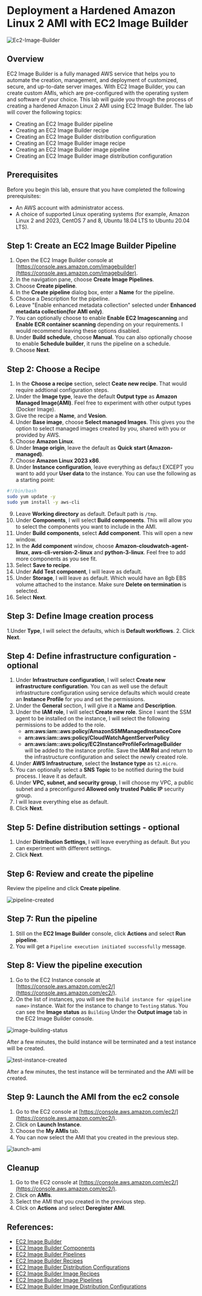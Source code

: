 # Deployment a Hardened Amazon Linux 2 AMI with EC2 Image Builder

![Ec2-Image-Builder](/Assets/ec2-imagebuilder.png)

## Overview

EC2 Image Builder is a fully managed AWS service that helps you to automate the creation, management, and deployment of customized, secure, and up-to-date server images. With EC2 Image Builder, you can create custom AMIs, which are pre-configured with the operating system and software of your choice.
This lab will guide you through the process of creating a hardened Amazon Linux 2 AMI using EC2 Image Builder. The lab will cover the following topics:

- Creating an EC2 Image Builder pipeline
- Creating an EC2 Image Builder recipe
- Creating an EC2 Image Builder distribution configuration
- Creating an EC2 Image Builder image recipe
- Creating an EC2 Image Builder image pipeline
- Creating an EC2 Image Builder image distribution configuration

## Prerequisites

Before you begin this lab, ensure that you have completed the following prerequisites:

- An AWS account with administrator access.
- A choice of supported Linux operating systems (for example, Amazon Linux 2 and 2023, CentOS 7 and 8, Ubuntu 18.04 LTS to Ubuntu 20.04 LTS).

## Step 1: Create an EC2 Image Builder Pipeline

1. Open the EC2 Image Builder console at [https://console.aws.amazon.com/imagebuilder](https://console.aws.amazon.com/imagebuilder).
2. In the navigation pane, choose **Create Image Pipelines**.
3. Choose **Create pipeline**.
4. In the **Create pipeline** dialog box, enter a **Name** for the pipeline.
5. Choose a Description for the pipeline.
6. Leave "Enable enhanced metadata collection" selected under **Enhanced metadata collection(for AMI only)**.
7. You can optionally choose to enable **Enable EC2 Imagescanning** and **Enable ECR container scanning** depending on your requirements. I would recommend leaving these options disabled.
8. Under **Build schedule**, choose **Manual**. You can also optionally choose to enable **Schedule builder**, it runs the pipeline on a schedule.  
9. Choose **Next**.

## Step 2: Choose a Recipe
1. In the **Choose a recipe** section, select **Ceate new recipe**. That would require addtional configuration steps.
2. Under the **Image type**, leave the default **Output type** as **Amazon Managed Image(AMI)**. Feel free to experiment with other output types (Docker Image).
3. Give the recipe a **Name**, and **Vesion**.
4. Under **Base image**, choose **Select managed Images**. This gives you the option to select managed images created by you, shared with you or provided by AWS.
5. Choose **Amazon Linux**.
6. Under **Image origin**, leave the default as **Quick start (Amazon-managed)**.
7. Choose **Amazon Linux 2023 x86**.
8. Under **Instance configuration**, leave everything as defau;t EXCEPT you want to add your **User data** to the instance. You can use the following as a starting point:

```bash
#!/bin/bash
sudo yum update -y
sudo yum install -y aws-cli
```

9. Leave **Working directory** as default. Default path is `/tmp`.
10. Under **Components**, I will select **Build components**. This will allow you to select the components you want to include in the AMI.
11. Under **Build components**, select **Add component**. This will open a new window.
12. In the **Add component** window, choose **Amazon-cloudwatch-agent-linux**, **aws-cli-version-2-linux** and **python-3-linux**. Feel free to add more components as you see fit.
13. Select **Save to recipe**.
14. Under **Add Test component**, I will leave as default.
15. Under **Storage**, I will leave as default. Which would have an 8gb EBS volume attached to the instance. Make sure **Delete on termination** is selected.
16. Select **Next**.

## Step 3: Define Image creation process
1.Under **Type**, I will select the defaults, which is **Default workflows**.
2. Click **Next**.

## Step 4: Define infrastructure configuration - optional
1. Under **Infrastructure configuration**, I will select **Create new infrastructure configuration**. You can as well use the default infrastructure configuration using service defaults which would create an **Instance Profile** for you and set the permissions. 
2. Under the **General** section, I will give it a **Name** and **Description**.
3. Under the **IAM role**, I will select **Create new role**. Since I want the SSM agent to be installed on the instance, I will select the following permissions to be added to the role.
    - **arn:aws:iam::aws:policy/AmazonSSMManagedInstanceCore**
    - **arn:aws:iam::aws:policy/CloudWatchAgentServerPolicy** 
    - **arn:aws:iam::aws:policy/EC2InstanceProfileForImageBuilder**  
will be added to the instance profile. Save the **IAM Rol** and return to the infrastructure configuration and select the newly created role.
4. Under **AWS Infrastructure**, select the **Instance type** as `t2.micro`.
5. You can optionally select a **SNS Topic** to be notified during the buid process. I leave it as default.
6. Under **VPC, subnet, and security group**, I will choose my VPC, a public subnet and a preconfigured **Allowed only trusted Public IP** security group.
7. I will leave everything else as default.
8. Click **Next**.

## Step 5: Define distribution settings - optional
1. Under **Distribution Settings**, I will leave everything as default. But you can experiment with different settings.
2. Click **Next**.

## Step 6: Review and create the pipeline
Review the pipeline and click **Create pipeline**.

![pipeline-created](/Assets/ec2-hardened-img-builder.png)

## Step 7: Run the pipeline
1. Still on the **EC2 Image Builder** console, click **Actions** and select **Run pipeline**.
2. You will get a `Pipeline execution initiated successfully` message.

## Step 8: View the pipeline execution
1. Go to the EC2 Instance console at [https://console.aws.amazon.com/ec2/](https://console.aws.amazon.com/ec2/).
2. On the list of instances, you will see the ``Build instance for <pipeline name>`` instance. Wait for the instance to change to `Testing` status.
You can see the **Image status** as `Building` Under the **Output image** tab in the EC2 Image Builder console.

![image-building-status](/Assets/ec2-img-builder-buiding.png)

After a few minutes, the build instance will be terminated and a test instance will be created.

![test-instance-created](/Assets/test-instance-ec2-image.png)

After a few minutes, the test instance will be terminated and the AMI will be created.


## Step 9: Launch the AMI from the ec2 console
1. Go to the EC2 console at [https://console.aws.amazon.com/ec2/](https://console.aws.amazon.com/ec2/).
2. Click on **Launch Instance**.
3. Choose the **My AMIs** tab.
4. You can now select the AMI that you created in the previous step.

![launch-ami](/Assets/new-ami.png)


## Cleanup
1. Go to the EC2 console at [https://console.aws.amazon.com/ec2/](https://console.aws.amazon.com/ec2/).
2. Click on **AMIs**.
3. Select the AMI that you created in the previous step.
4. Click on **Actions** and select **Deregister AMI**.



## References:

- [EC2 Image Builder](https://docs.aws.amazon.com/imagebuilder/latest/userguide/what-is-imagebuilder.html)
- [EC2 Image Builder Components](https://docs.aws.amazon.com/imagebuilder/latest/userguide/image-builder-component.html)
- [EC2 Image Builder Pipelines](https://docs.aws.amazon.com/imagebuilder/latest/userguide/image-builder-pipeline.html)
- [EC2 Image Builder Recipes](https://docs.aws.amazon.com/imagebuilder/latest/userguide/image-builder-recipe.html)
- [EC2 Image Builder Distribution Configurations](https://docs.aws.amazon.com/imagebuilder/latest/userguide/image-builder-distribution-configuration.html)
- [EC2 Image Builder Image Recipes](https://docs.aws.amazon.com/imagebuilder/latest/userguide/image-builder-image-recipe.html)
- [EC2 Image Builder Image Pipelines](https://docs.aws.amazon.com/imagebuilder/latest/userguide/image-builder-image-pipeline.html)
- [EC2 Image Builder Image Distribution Configurations](https://docs.aws.amazon.com/imagebuilder/latest/userguide/image-builder-image-distribution-configuration.html)